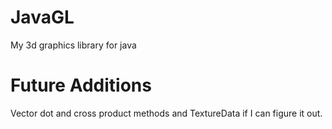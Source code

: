 # JavaGL
My 3d graphics library for java

# Future Additions
Vector dot and cross product methods and
TextureData if I can figure it out.

